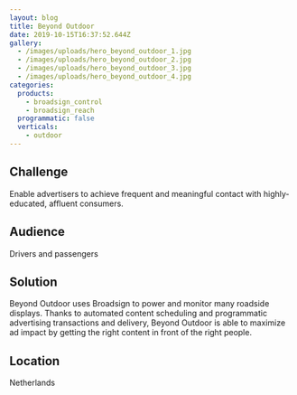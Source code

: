 ```yaml
---
layout: blog
title: Beyond Outdoor
date: 2019-10-15T16:37:52.644Z
gallery:
  - /images/uploads/hero_beyond_outdoor_1.jpg
  - /images/uploads/hero_beyond_outdoor_2.jpg
  - /images/uploads/hero_beyond_outdoor_3.jpg
  - /images/uploads/hero_beyond_outdoor_4.jpg
categories:
  products:
    - broadsign_control
    - broadsign_reach
  programmatic: false
  verticals:
    - outdoor
---
```

## Challenge

Enable advertisers to achieve frequent and meaningful contact with highly-educated, affluent consumers.

## Audience

Drivers and passengers

## Solution

Beyond Outdoor uses Broadsign to power and monitor many roadside displays. Thanks to automated content scheduling and programmatic advertising transactions and delivery, Beyond Outdoor is able to maximize ad impact by getting the right content in front of the right people.

## Location

Netherlands
